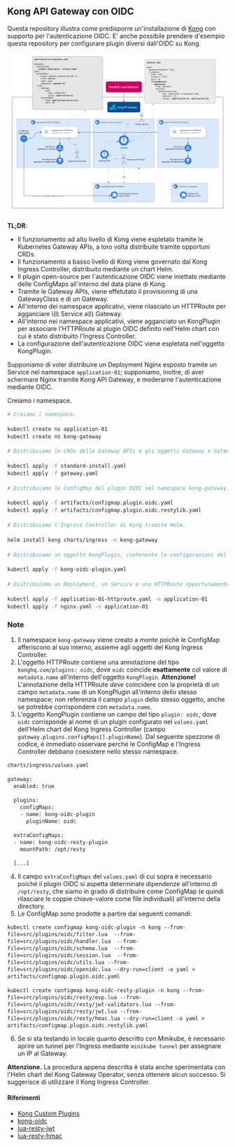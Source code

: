 ## Kong API Gateway con OIDC

Questa repository illustra come predisporre un'installazione di [Kong](https://konghq.com/) con supporto per l'autenticazione OIDC. E' anche possibile prendere d'esempio questa repository per configurare plugin diversi dall'OIDC su Kong.

![Kong HLD](assets/Kong_HLD.png)

**TL;DR**:
- Il funzionamento ad alto livello di Kong viene espletato tramite le Kubernetes Gateway APIs, a loro volta distribuite tramite opportuni CRDs.
- Il funzionamento a basso livello di Kong viene governato dal Kong Ingress Controller, distribuito mediante un chart Helm.
- Il plugin open-source per l'autenticazione OIDC viene iniettato mediante delle ConfigMaps all'interno del data plane di Kong.
- Tramite le Gateway APIs, viene effetutato il provisioning di una GatewayClass e di un Gateway.
- All'interno dei namespace applicativi, viene rilasciato un HTTPRoute per agganciare i(l) Service a(l) Gateway.
- All'interno nei namespace applicativi, viene agganciato un KongPlugin per associare l'HTTPRoute al plugin OIDC definito nell'Helm chart con cui è stato distribuito l'Ingress Controller.
- La configurazione dell'autenticazione OIDC viene espletata nell'oggetto KongPlugin.


Supponiamo di voler distribuire un Deployment Nginx esposto tramite un Service nel namespace `application-01`; supponiamo, inoltre, di aver schermare Nginx tramite Kong API Gateway, e moderarne l'autenticazione mediante OIDC.

Creiamo i namespace.

```bash
# Creiamo i namespace.

kubectl create ns application-01
kubectl create ns kong-gateway

# Distribuiamo le CRDs delle Gateway APIs e gli oggetti Gateway e GatewayClass specifici per Kong.

kubectl apply -f standard-install.yaml 
kubectl apply -f gateway.yaml

# Distribuiamo le ConfigMap del plugin OIDC nel namespace kong-gateway.

kubectl apply -f artifacts/configmap.plugin.oidc.yaml 
kubectl apply -f artifacts/configmap.plugin.oidc.restylib.yaml

# Distribuiamo l'Ingress Controller di Kong tramite Helm.

helm install kong charts/ingress -n kong-gateway

# Distribuiamo un oggetto KongPlugin, contenente le configurazioni del plugin OIDC, nel namespace application-01.

kubectl apply -f kong-oidc-plugin.yaml 

# Distribuiamo un Deployment, un Service e una HTTPRoute opportunamente configurate.

kubectl apply -f application-01-httproute.yaml -n application-01 
kubectl apply -f nginx.yaml -n application-01 
```


### Note

1. Il namespace `kong-gateway` viene creato a monte poichè le ConfigMap afferiscono al suo interno, assieme agli oggetti del Kong Ingress Controller.
2. L'oggetto HTTPRoute contiene una annotazione del tipo `konghq.com/plugins: oidc`, dove `oidc` coincide **esattamente** col valore di `metadata.name` all'interno dell'oggetto `KongPlugin`. **Attenzione!** L'annotazione della HTTPRoute *deve* coincidere con la proprietà di un campo `metadata.name` di un KongPlugin all'interno dello stesso namespace; non referenzia il campo `plugin` dello stesso oggetto, anche se potrebbe corrispondere con `metadata.name`.
3. L'oggetto KongPlugin contiene un campo del tipo `plugin: oidc`, dove `oidc` corrisponde al nome di un plugin configurato nel `values.yaml` dell'Helm chart del Kong Ingress Controller (campo `gateway.plugins.configMaps[].pluginName`). Dal seguente spezzone di codice, è immediato osservare perché le ConfigMap e l'Ingress Controller debbano coesistere nello stesso namespace. 

```
charts/ingress/values.yaml

gateway:
  enabled: true

  plugins:
    configMaps:
    - name: kong-oidc-plugin
      pluginName: oidc

  extraConfigMaps:
  - name: kong-oidc-resty-plugin
    mountPath: /opt/resty

  [...]
```

4. Il campo `extraConfigMaps` del `values.yaml` di cui sopra è necessario poiché il plugin OIDC si aspetta determinate dipendenze all'interno di `/opt/resty`, che siamo in grado di distribuire come ConfigMap (e quindi rilasciare le coppie chiave-valore come file individuali) all'interno della directory.
5. Le ConfigMap sono prodotte a partire dai seguenti comandi:

```
kubectl create configmap kong-oidc-plugin -n kong --from-file=src/plugins/oidc/filter.lua  --from-file=src/plugins/oidc/handler.lua  --from-file=src/plugins/oidc/schema.lua  --from-file=src/plugins/oidc/session.lua  --from-file=src/plugins/oidc/utils.lua --from-file=src/plugins/oidc/openidc.lua --dry-run=client -o yaml > artifacts/configmap.plugin.oidc.yaml

kubectl create configmap kong-oidc-resty-plugin -n kong --from-file=src/plugins/oidc/resty/evp.lua --from-file=src/plugins/oidc/resty/jwt-validators.lua --from-file=src/plugins/oidc/resty/jwt.lua --from-file=src/plugins/oidc/resty/hmac.lua --dry-run=client -o yaml > artifacts/configmap.plugin.oidc.restylib.yaml
```

6. Se si sta testando in locale quanto descritto con Minikube, è necessario aprire un tunnel per l'Ingress mediante `minikube tunnel` per assegnare un IP al Gateway.

**Attenzione.** La procedura appena descritta è stata anche sperimentata con l'Helm chart del Kong Gateway Operator, senza ottenere alcun successo. Si suggerisce di utilizzare il Kong Ingress Controller.

#### Riferimenti

- [Kong Custom Plugins](https://docs.konghq.com/kubernetes-ingress-controller/latest/plugins/custom/)
- [kong-oidc](https://github.com/revomatico/kong-oidc)
- [lua-resty-jwt](https://github.com/SkyLothar/lua-resty-jwt)
- [lua-resty-hmac](https://github.com/jkeys089/lua-resty-hmac)